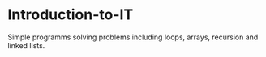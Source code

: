 # Introduction-to-IT
Simple programms solving problems including loops, arrays, recursion and linked lists.
